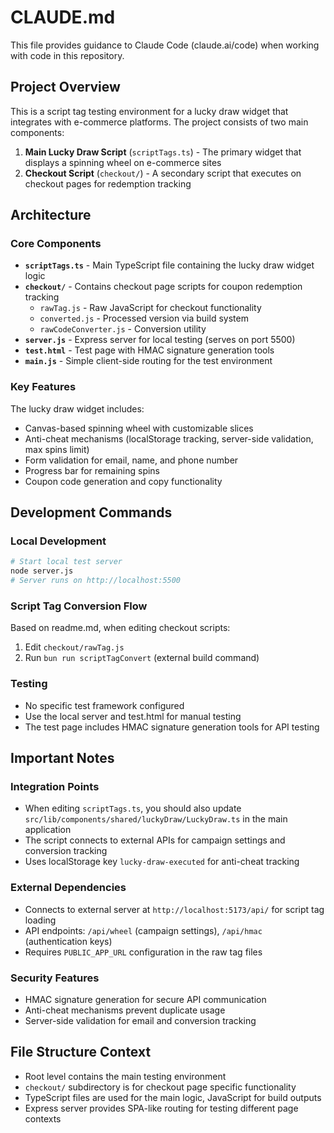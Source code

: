 # CLAUDE.md

This file provides guidance to Claude Code (claude.ai/code) when working with code in this repository.

## Project Overview

This is a script tag testing environment for a lucky draw widget that integrates with e-commerce platforms. The project consists of two main components:

1. **Main Lucky Draw Script** (`scriptTags.ts`) - The primary widget that displays a spinning wheel on e-commerce sites
2. **Checkout Script** (`checkout/`) - A secondary script that executes on checkout pages for redemption tracking

## Architecture

### Core Components

- **`scriptTags.ts`** - Main TypeScript file containing the lucky draw widget logic
- **`checkout/`** - Contains checkout page scripts for coupon redemption tracking
  - `rawTag.js` - Raw JavaScript for checkout functionality
  - `converted.js` - Processed version via build system
  - `rawCodeConverter.js` - Conversion utility
- **`server.js`** - Express server for local testing (serves on port 5500)
- **`test.html`** - Test page with HMAC signature generation tools
- **`main.js`** - Simple client-side routing for the test environment

### Key Features

The lucky draw widget includes:
- Canvas-based spinning wheel with customizable slices
- Anti-cheat mechanisms (localStorage tracking, server-side validation, max spins limit)
- Form validation for email, name, and phone number
- Progress bar for remaining spins
- Coupon code generation and copy functionality

## Development Commands

### Local Development
```bash
# Start local test server
node server.js
# Server runs on http://localhost:5500
```

### Script Tag Conversion Flow
Based on readme.md, when editing checkout scripts:
1. Edit `checkout/rawTag.js`
2. Run `bun run scriptTagConvert` (external build command)

### Testing
- No specific test framework configured
- Use the local server and test.html for manual testing
- The test page includes HMAC signature generation tools for API testing

## Important Notes

### Integration Points
- When editing `scriptTags.ts`, you should also update `src/lib/components/shared/luckyDraw/LuckyDraw.ts` in the main application
- The script connects to external APIs for campaign settings and conversion tracking
- Uses localStorage key `lucky-draw-executed` for anti-cheat tracking

### External Dependencies
- Connects to external server at `http://localhost:5173/api/` for script tag loading
- API endpoints: `/api/wheel` (campaign settings), `/api/hmac` (authentication keys)
- Requires `PUBLIC_APP_URL` configuration in the raw tag files

### Security Features
- HMAC signature generation for secure API communication
- Anti-cheat mechanisms prevent duplicate usage
- Server-side validation for email and conversion tracking

## File Structure Context

- Root level contains the main testing environment
- `checkout/` subdirectory is for checkout page specific functionality
- TypeScript files are used for the main logic, JavaScript for build outputs
- Express server provides SPA-like routing for testing different page contexts